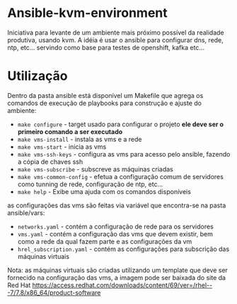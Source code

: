 # Ansible-kvm-environment

Iniciativa para levante de um ambiente mais próximo possível da realidade produtiva, usando kvm. A idéia é usar o ansible para configurar dns, rede, ntp, etc... servindo como base para testes de openshift, kafka etc...

# Utilização

Dentro da pasta ansible está disponível um Makefile que agrega os comandos de execução de playbooks para construção e ajuste do ambiente:


* ```make configure``` - target usado para configurar o projeto **ele deve ser o primeiro comando a ser executado**
* ```make vms-install``` - instala as vms e a rede
* ```make vms-start``` - inicia as vms
* ```make vms-ssh-keys``` - configura as vms para acesso pelo ansible, fazendo a cópia de chaves ssh
* ```make vms-subscribe``` - subscreve as máquinas criadas
* ```make vms-common-config``` - efetua a configuração comum de servidores como tunning de rede, configuração de ntp, etc...
* ```make help``` - Exibe uma ajuda com os comandos disponíveis

as configurações das vms são feitas via variável que encontra-se na pasta ansible/vars:

* ```networks.yaml``` - contém a configuração de rede para os servidores
* ```vms.yaml``` - contém a configuração das vms que devem existir, bem como a rede da qual fazem parte e as configurações da vm
* ```hrel_subscription.yaml``` - contém as configurações para subscrição das máquinas virtuais

Nota: as máquinas virtuais são criadas utilizando um template que deve ser fornecido na configuração das vms, a imagem pode ser baixada do site da Red Hat https://access.redhat.com/downloads/content/69/ver=/rhel---7/7.8/x86_64/product-software  